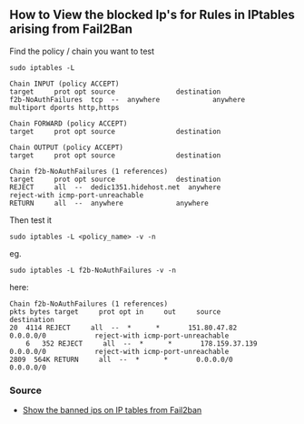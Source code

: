 ## How to View the blocked Ip's for Rules in IPtables arising from Fail2Ban

Find the policy / chain you want to test

    sudo iptables -L

    Chain INPUT (policy ACCEPT)
    target     prot opt source               destination         
    f2b-NoAuthFailures  tcp  --  anywhere             anywhere             multiport dports http,https

    Chain FORWARD (policy ACCEPT)
    target     prot opt source               destination         

    Chain OUTPUT (policy ACCEPT)
    target     prot opt source               destination         

    Chain f2b-NoAuthFailures (1 references)
    target     prot opt source               destination         
    REJECT     all  --  dedic1351.hidehost.net  anywhere             reject-with icmp-port-unreachable
    RETURN     all  --  anywhere             anywhere 

Then test it

    sudo iptables -L <policy_name> -v -n

eg.

    sudo iptables -L f2b-NoAuthFailures -v -n

here:

    Chain f2b-NoAuthFailures (1 references)
    pkts bytes target     prot opt in     out     source               destination         
    20  4114 REJECT     all  --  *      *       151.80.47.82         0.0.0.0/0            reject-with icmp-port-unreachable
        6   352 REJECT     all  --  *      *       178.159.37.139       0.0.0.0/0            reject-with icmp-port-unreachable
    2809  564K RETURN     all  --  *      *       0.0.0.0/0            0.0.0.0/0 

### Source

* [Show the banned ips on IP tables from Fail2ban](https://serverfault.com/questions/841183/how-to-show-all-banned-ip-with-fail2ban)